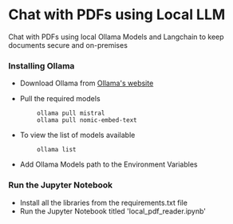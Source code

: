 # Chat with PDFs using Local LLM 
Chat with PDFs using local Ollama Models and Langchain to keep documents secure and on-premises 

### Installing Ollama

* Download Ollama from [Ollama's website](https://ollama.com/)

* Pull the required models
```
        ollama pull mistral
        ollama pull nomic-embed-text
```

* To view the list of models available <br/>
```
        ollama list
```

* Add Ollama Models path to the Environment Variables

### Run the Jupyter Notebook

* Install all the libraries from the requirements.txt file
* Run the Jupyter Notebook titled 'local_pdf_reader.ipynb'
